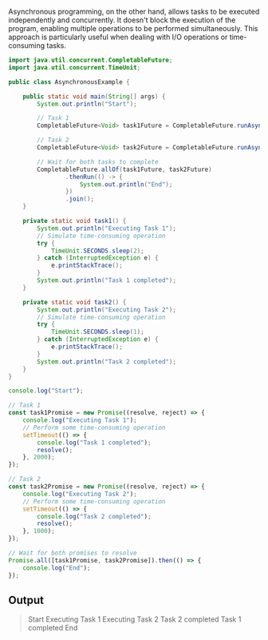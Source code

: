 Asynchronous programming, on the other hand, allows tasks to be executed independently and concurrently. It doesn't block the execution of the program, enabling multiple operations to be performed simultaneously. This approach is particularly useful when dealing with I/O operations or time-consuming tasks.

```java
import java.util.concurrent.CompletableFuture;
import java.util.concurrent.TimeUnit;

public class AsynchronousExample {

    public static void main(String[] args) {
        System.out.println("Start");

        // Task 1
        CompletableFuture<Void> task1Future = CompletableFuture.runAsync(AsynchronousExample::task1);

        // Task 2
        CompletableFuture<Void> task2Future = CompletableFuture.runAsync(AsynchronousExample::task2);

        // Wait for both tasks to complete
        CompletableFuture.allOf(task1Future, task2Future)
                .thenRun(() -> {
                    System.out.println("End");
                })
                .join();
    }

    private static void task1() {
        System.out.println("Executing Task 1");
        // Simulate time-consuming operation
        try {
            TimeUnit.SECONDS.sleep(2);
        } catch (InterruptedException e) {
            e.printStackTrace();
        }
        System.out.println("Task 1 completed");
    }

    private static void task2() {
        System.out.println("Executing Task 2");
        // Simulate time-consuming operation
        try {
            TimeUnit.SECONDS.sleep(1);
        } catch (InterruptedException e) {
            e.printStackTrace();
        }
        System.out.println("Task 2 completed");
    }
}

```



```javascript 
console.log("Start");

// Task 1
const task1Promise = new Promise((resolve, reject) => {
    console.log("Executing Task 1");
    // Perform some time-consuming operation
    setTimeout(() => {
        console.log("Task 1 completed");
        resolve();
    }, 2000);
});

// Task 2
const task2Promise = new Promise((resolve, reject) => {
    console.log("Executing Task 2");
    // Perform some time-consuming operation
    setTimeout(() => {
        console.log("Task 2 completed");
        resolve();
    }, 1000);
});

// Wait for both promises to resolve
Promise.all([task1Promise, task2Promise]).then(() => {
    console.log("End");
});

```

## Output 
>  Start
Executing Task 1
Executing Task 2
Task 2 completed
Task 1 completed
End
